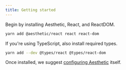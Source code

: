 ```yaml
---
title: Getting started
---
```


Begin by installing Aesthetic, React, and ReactDOM.

```bash
yarn add @aesthetic/react react react-dom
```

If you're using TypeScript, also install required types.

```bash
yarn add --dev @types/react @types/react-dom
```

Once installed, we suggest [configuring Aesthetic](../../development/configure.md) itself.
